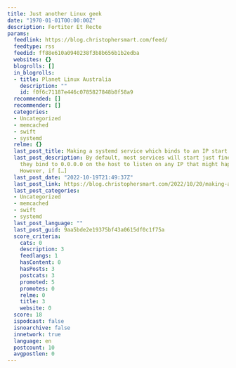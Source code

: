 ```yaml
---
title: Just another Linux geek
date: "1970-01-01T00:00:00Z"
description: Fortiter Et Recte
params:
  feedlink: https://blog.christophersmart.com/feed/
  feedtype: rss
  feedid: ff88e610a0940238f3b8b656b1b2edba
  websites: {}
  blogrolls: []
  in_blogrolls:
  - title: Planet Linux Australia
    description: ""
    id: f0f6c71187e446c0785827848b8f58a9
  recommended: []
  recommender: []
  categories:
  - Uncategorized
  - memcached
  - swift
  - systemd
  relme: {}
  last_post_title: Making a systemd service which binds to an IP start on boot
  last_post_description: By default, most services will start just fine on boot when
    they bind to 0.0.0.0 on the host to listen on any IP that might happen to appear.
    However, if […]
  last_post_date: "2022-10-19T21:49:37Z"
  last_post_link: https://blog.christophersmart.com/2022/10/20/making-a-systemd-service-which-binds-to-an-ip-start-on-boot/
  last_post_categories:
  - Uncategorized
  - memcached
  - swift
  - systemd
  last_post_language: ""
  last_post_guid: 9aa5bde2e19375bf43a0615df0c1f75a
  score_criteria:
    cats: 0
    description: 3
    feedlangs: 1
    hasContent: 0
    hasPosts: 3
    postcats: 3
    promoted: 5
    promotes: 0
    relme: 0
    title: 3
    website: 0
  score: 18
  ispodcast: false
  isnoarchive: false
  innetwork: true
  language: en
  postcount: 10
  avgpostlen: 0
---
```

